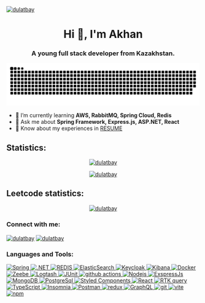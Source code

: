 <a href="#">
<p align="left" style="-webkit-user-select: none; -moz-user-select: none; -ms-user-select: none; user-select: none;"> <img src="https://komarev.com/ghpvc/?username=Dulatbay&plastic" alt="dulatbay" /> </p>
</a>


<h1 align="center">Hi 👋, I'm Akhan</h1>
<h3 align="center">A young full stack developer from Kazakhstan.</h3>
<p align="center">
  <picture>
    <source media="(prefers-color-scheme: dark)" srcset="https://raw.githubusercontent.com/dulatbay/dulatbay/output/github-contribution-grid-snake-dark.svg">
    <source media="(prefers-color-scheme: light)" srcset="https://raw.githubusercontent.com/dulatbay/dulatbay/output/github-contribution-grid-snake.svg">
    <img alt="github contribution grid snake animation" src="https://raw.githubusercontent.com/dulatbay/dulatbay/output/github-contribution-grid-snake.svg">
  </picture>
</p>
<!-- <p align="center">
  <a href="https://git.io/typing-svg"><img src="https://readme-typing-svg.herokuapp.com?font=Fira+Code&weight=600&size=18&duration=4000&pause=7000&color=FF0000&background=FFFFFF00&center=true&vCenter=true&random=true&width=700&lines=FULLstack" alt="Typing SVG" /></a> 
</p> -->

- 🌱 I’m currently learning **AWS, RabbitMQ, Spring Cloud, Redis**
- 💬 Ask me about **Spring Framework, Express.js, ASP.NET, React**
- 📄 Know about my experiences in [RESUME](https://drive.google.com/file/d/1O9gpitL_fMCcOAlLZ0CWJ1UAJtrcTBW_/view?usp=sharing)



<h2>Statistics:</h2>
<a href="#">
  <p align="center"> <img src="https://myreadme.vercel.app/api/embed/Dulatbay?panels=userstatistics,toprepositories,toplanguages,commitgraph" alt="dulatbay" /></p>
</a>
<a href="#">
  <p align="center"> <img src="https://github-readme-streak-stats.herokuapp.com/?user=Dulatbay" alt="dulatbay" /></p>
</a>

<h2>Leetcode statistics:</h2>
<a href="#">
  <p align="center"><img src="https://leetcode-stats-six.vercel.app/api?username=iiostream&theme=dark" alt="dulatbay" /></p>
</a>




<h3 align="left">Connect with me:</h3>
<p align="left">
  <a href="https://www.linkedin.com/in/akhan-dulatbay-522b91268/" target="blank"><img align="center" src="https://cdn.simpleicons.org/linkedin" alt="dulatbay" height="30" width="40" /></a>
  <a href="https://web.telegram.org/k/#@qqanly" target="blank"><img align="center" src="https://cdn.simpleicons.org/telegram" alt="dulatbay" height="30" width="40" /></a>
</p>

<h3 align="left">Languages and Tools:</h3>
<a href="#">
  <p align="left"> 
    <img alt="Spring" src="https://img.shields.io/badge/-Spring-0?style=flat-square&logo=Spring&logoColor=white" />
    <img alt=".NET" src="https://img.shields.io/badge/-.Net-764ABC?style=flat-square&logo=.Net&logoColor=white" />
    <img alt="REDIS" src="https://img.shields.io/badge/-Redis-DC382C?style=flat-square&logo=Redis&logoColor=white" />
    <img alt="ElasticSearch" src="https://img.shields.io/badge/-ElasticSearch-E10098?style=flat-square&logo=ElasticSearch&logoColor=white" />
    <img alt="Keycloak" src="https://img.shields.io/badge/-Keycloak-222?style=flat-square&logo=Keycloak&logoColor=white" />
    <img alt="Kibana" src="https://img.shields.io/badge/-Kibana-F04E98?style=flat-square&logo=Kibana&logoColor=white" />
    <img alt="Docker" src="https://img.shields.io/badge/-Docker-46a2f1?style=flat-square&logo=docker&logoColor=white" />
    <img alt="Zeebe" src="https://img.shields.io/badge/-Zeebe-508080?style=flat-square&logo=Zeebe&logoColor=white" />
    <img alt="Logtash" src="https://img.shields.io/badge/-Logtash-FEC514?style=flat-square&logo=Zeebe&logoColor=white" />
    <img alt="JUnit" src="https://img.shields.io/badge/-JUnit-DE5B54?style=flat-square&logo=JUnit&logoColor=white" />
    <img alt="github actions" src="https://img.shields.io/badge/-Github_Actions-2088FF?style=flat-square&logo=github-actions&logoColor=white" />
    <img alt="Nodejs" src="https://img.shields.io/badge/-Nodejs-43853d?style=flat-square&logo=Node.js&logoColor=white" />
    <img alt="ExspressJs" src="https://img.shields.io/badge/-ExspressJs-43853d?style=flat-square&logo=ExspressJs&logoColor=white" />
    <img alt="MongoDB" src="https://img.shields.io/badge/-MongoDB-13aa52?style=flat-square&logo=mongodb&logoColor=white" />
    <img alt="PostgreSql" src="https://img.shields.io/badge/-PostgreSql-2988FF?style=flat-square&logo=PostgreSql&logoColor=white" />
    <img alt="Styled Components" src="https://img.shields.io/badge/-Styled_Components-db7092?style=flat-square&logo=styled-components&logoColor=white" />
    <img alt="React" src="https://img.shields.io/badge/-React-45b8d8?style=flat-square&logo=react&logoColor=white" />
    <img alt="RTK query" src="https://img.shields.io/badge/-RtkQuery-45b8d8?style=flat-square&logo=RTK Query&logoColor=white" />
    <img alt="TypeScript" src="https://img.shields.io/badge/-TypeScript-007ACC?style=flat-square&logo=typescript&logoColor=white" />
    <img alt="Insomnia" src="https://img.shields.io/badge/-Insomnia-5849BE?style=flat-square&logo=insomnia&logoColor=white" />
    <img alt="Postman" src="https://img.shields.io/badge/-Postman-F95032?style=flat-square&logo=postman&logoColor=white" />
    <img alt="redux" src="https://img.shields.io/badge/-Redux-764ABC?style=flat-square&logo=redux&logoColor=white" />
    <img alt="GraphQL" src="https://img.shields.io/badge/-GraphQL-E10098?style=flat-square&logo=graphql&logoColor=white" />
    <img alt="git" src="https://img.shields.io/badge/-Git-F05032?style=flat-square&logo=git&logoColor=white" />
    <img alt="vite" src="https://img.shields.io/badge/-vite-B246FF?style=flat-square&logo=vite&logoColor=white" />
    <img alt="npm" src="https://img.shields.io/badge/-NPM-CB3837?style=flat-square&logo=npm&logoColor=white" />
  </p>
</a>

